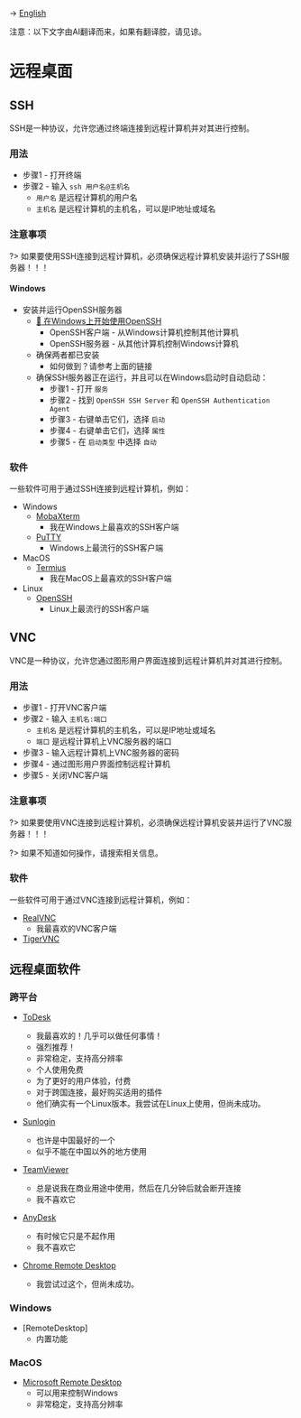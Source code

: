 -> [English](/DEVENV/REMOTEDESK/remotedesk.md)

注意：以下文字由AI翻译而来，如果有翻译腔，请见谅。

# 远程桌面

## SSH
SSH是一种协议，允许您通过终端连接到远程计算机并对其进行控制。

### 用法
- 步骤1 - 打开终端
- 步骤2 - 输入 `ssh 用户名@主机名`
  - `用户名` 是远程计算机的用户名
  - `主机名` 是远程计算机的主机名，可以是IP地址或域名

### 注意事项
?>  如果要使用SSH连接到远程计算机，必须确保远程计算机安装并运行了SSH服务器！！！
  
#### Windows
- 安装并运行OpenSSH服务器
  - [🔗 在Windows上开始使用OpenSSH](https://learn.microsoft.com/zh-cn/windows-server/administration/openssh/openssh_install_firstuse?tabs=gui)
    - OpenSSH客户端 - 从Windows计算机控制其他计算机
    - OpenSSH服务器 - 从其他计算机控制Windows计算机
  - 确保两者都已安装
    - 如何做到？请参考上面的链接
  - 确保SSH服务器正在运行，并且可以在Windows启动时自动启动：
    - 步骤1 - 打开 `服务`
    - 步骤2 - 找到 `OpenSSH SSH Server` 和 `OpenSSH Authentication Agent`
    - 步骤3 - 右键单击它们，选择 `启动`
    - 步骤4 - 右键单击它们，选择 `属性`
    - 步骤5 - 在 `启动类型` 中选择 `自动`

### 软件
一些软件可用于通过SSH连接到远程计算机，例如：
- Windows
  - [MobaXterm](https://mobaxterm.mobatek.net/)
    - 我在Windows上最喜欢的SSH客户端
  - [PuTTY](https://www.putty.org/)
    - Windows上最流行的SSH客户端
- MacOS
  - [Termius](https://termius.com/)
    - 我在MacOS上最喜欢的SSH客户端
- Linux
  - [OpenSSH](https://www.openssh.com/)
    - Linux上最流行的SSH客户端

## VNC
VNC是一种协议，允许您通过图形用户界面连接到远程计算机并对其进行控制。

### 用法
- 步骤1 - 打开VNC客户端
- 步骤2 - 输入 `主机名:端口`
  - `主机名` 是远程计算机的主机名，可以是IP地址或域名
  - `端口` 是远程计算机上VNC服务器的端口
- 步骤3 - 输入远程计算机上VNC服务器的密码
- 步骤4 - 通过图形用户界面控制远程计算机
- 步骤5 - 关闭VNC客户端

### 注意事项
?>  如果要使用VNC连接到远程计算机，必须确保远程计算机安装并运行了VNC服务器！！！

?>  如果不知道如何操作，请搜索相关信息。

### 软件
一些软件可用于通过VNC连接到远程计算机，例如：
- [RealVNC](https://www.realvnc.com/)
  - 我最喜欢的VNC客户端
- [TigerVNC](https://tigervnc.org/)

## 远程桌面软件
### 跨平台
- [ToDesk](https://www.todesk.com/)
  - 我最喜欢的！几乎可以做任何事情！
  - 强烈推荐！
  - 非常稳定，支持高分辨率
  - 个人使用免费
  - 为了更好的用户体验，付费
  - 对于跨国连接，最好购买适用的插件
  - 他们确实有一个Linux版本。我尝试在Linux上使用，但尚未成功。

- [Sunlogin](https://sunlogin.oray.com/)
  - 也许是中国最好的一个
  - 似乎不能在中国以外的地方使用

- [TeamViewer](https://www.teamviewer.com/)
  - 总是说我在商业用途中使用，然后在几分钟后就会断开连接
  - 我不喜欢它

- [AnyDesk](https://anydesk.com/)
  - 有时候它只是不起作用
  - 我不喜欢它

- [Chrome Remote Desktop](https://remotedesktop.google.com/)
  - 我尝试过这个，但尚未成功。

### Windows
- [RemoteDesktop]
  - 内置功能

### MacOS
- [Microsoft Remote Desktop](https://apps.apple.com/us/app/microsoft-remote-desktop/id1295203466?mt=12)
  - 可以用来控制Windows
  - 非常稳定，支持高分辨率
